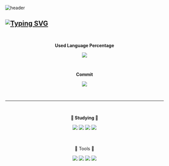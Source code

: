 

<!--
**mick243/mick243** is a ✨ _special_ ✨ repository because its `README.md` (this file) appears on your GitHub profile.

Here are some ideas to get you started:

- 🔭 I’m currently working on ...
- 🌱 I’m currently learning ...
- 👯 I’m looking to collaborate on ...
- 🤔 I’m looking for help with ...
- 💬 Ask me about ...
- 📫 How to reach me: ...
- 😄 Pronouns: ...
- ⚡ Fun fact: ...
-->
 ![header](https://capsule-render.vercel.app/api?type=waving&color=F747EDFF&text=&animation=twinkling&height=80)

## [![Typing SVG](https://readme-typing-svg.demolab.com?font=Alkatra&weight=500&size=45&duration=4000&pause=3&color=F747EDFF&center=true&vCenter=false&multiline=true&repeat=true&width=900&height=100&lines=Jeongmin's+GitHub)](https://git.io/typing-svg)

</br>

**<p class = "title" align="center">Used Language Percentage </p>**
<p align = "center">
<img src="https://github-readme-stats.vercel.app/api/top-langs/?username=mick243&layout=compact">
</p>
</br>

**<p class = "title" align="center">Commit</p>**
<p align = "center">
<img src="https://github-readme-stats.vercel.app/api?username=mick243&show_icons=true&theme=radical">
</p>
</br>

---

</br>

**<p class = "title" align="center" font-weight=bold>🌱 Studying 🌱 </p>**
<div align="center">
	<img src="https://img.shields.io/badge/HTML5-E34F26?style=flat&logo=HTML5&logoColor=white" />
	<img src="https://img.shields.io/badge/CSS3-1572B6?style=flat&logo=CSS3&logoColor=white" />
	<img src="https://img.shields.io/badge/Java-007396?style=flat&logo=Java&logoColor=white" />
	<img src="https://img.shields.io/badge/JavaScript-F7DF1E?style=flat&logo=JavaScript&logoColor=white" />
</div>
</br>


</br>
<p class = "title" align="center">🌱 Tools 🌱 </p>
<div align="center">
	<img src="https://img.shields.io/badge/Visual Studio Code-007ACC?style=flat&logo=VisualStudioCode&logoColor=white" />
	<img src="https://img.shields.io/badge/Eclipse IDE-2C2255?style=flat&logo=EclipseIDE&logoColor=white" />
	<img src="https://img.shields.io/badge/Node.js-339933?style=flat&logo=Node.js&logoColor=white" />
	<img src="https://img.shields.io/badge/React-61DAFB?style=flat&logo=React&logoColor=black" />
</div>
</br>
